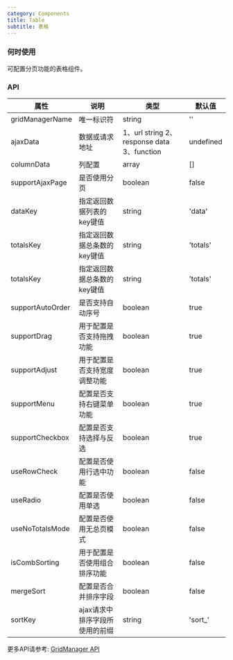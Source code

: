 ```yaml
---
category: Components
title: Table
subtitle: 表格
---
```


### 何时使用
可配置分页功能的表格组件。

### API
| 属性 | 说明 | 类型 | 默认值 |
| --- | --- | --- | --- |
| gridManagerName | 唯一标识符 | string | '' |
| ajaxData | 数据或请求地址 | 1、url string 2、response data 3、function | undefined |
| columnData | 列配置 | array | [] |
| supportAjaxPage | 是否使用分页 | boolean | false |
| dataKey | 指定返回数据列表的key键值 | string | 'data' |
| totalsKey | 指定返回数据总条数的key键值 | string | 'totals' |
| totalsKey | 指定返回数据总条数的key键值 | string | 'totals' |
| supportAutoOrder | 是否支持自动序号 | boolean | true |
| supportDrag | 用于配置是否支持拖拽功能 | boolean | true |
| supportAdjust | 用于配置是否支持宽度调整功能 | boolean | true |
| supportMenu | 配置是否支持右键菜单功能 | boolean | true |
| supportCheckbox | 配置是否支持选择与反选 | boolean | true |
| useRowCheck | 配置是否使用行选中功能| boolean | false |
| useRadio | 配置是否使用单选| boolean | false |
| useNoTotalsMode | 配置是否使用无总页模式| boolean | false |
| isCombSorting | 用于配置是否使用组合排序功能| boolean | false |
| mergeSort | 配置是否合并排序字段| boolean | false |
| sortKey | ajax请求中排序字段所使用的前缀| string | 'sort_' |

更多API请参考: [GridManager API](http://gridmanager.lovejavascript.com/api/index.html)
